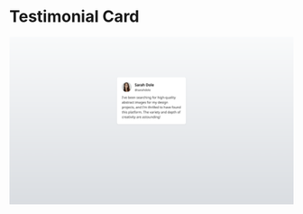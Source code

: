 <!-- Use Ctrl/Cmd + Shift + V in VS Code to preview this Markdown file. -->

# Testimonial Card

![Solution](./img/solution.png)